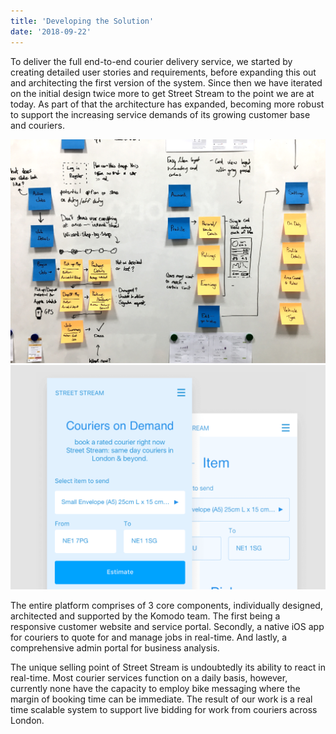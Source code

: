 ```yaml
---
title: 'Developing the Solution'
date: '2018-09-22'
---
```


To deliver the full end-to-end courier delivery service, we started by creating detailed user stories and requirements, before expanding this out and architecting the first version of the system. Since then we have iterated on the initial design twice more to get Street Stream to the point we are at today. As part of that the architecture has expanded, becoming more robust to support the increasing service demands of its growing customer base and couriers.

![User flow image](../../images/casestudy/StreetStreamContentA@3x.png "User Flows")![Prototype image](../../images/casestudy/StreetStreamContentB@3x.png "Prototypes")

The entire platform comprises of 3 core components, individually designed, architected and supported by the Komodo team. The first being a responsive customer website and service portal. Secondly, a native iOS app for couriers to quote for and manage jobs in real-time. And lastly, a comprehensive admin portal for business analysis.

The unique selling point of Street Stream is undoubtedly its ability to react in real-time. Most courier services function on a daily basis, however, currently none have the capacity to employ bike messaging where the margin of booking time can be immediate. The result of our work is a real time scalable system to support live bidding for work from couriers across London.
